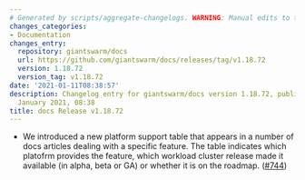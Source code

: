 ```yaml
---
# Generated by scripts/aggregate-changelogs. WARNING: Manual edits to this files will be overwritten.
changes_categories:
- Documentation
changes_entry:
  repository: giantswarm/docs
  url: https://github.com/giantswarm/docs/releases/tag/v1.18.72
  version: 1.18.72
  version_tag: v1.18.72
date: '2021-01-11T08:38:57'
description: Changelog entry for giantswarm/docs version 1.18.72, published on 11
  January 2021, 08:38
title: docs Release v1.18.72
---
```


- We introduced a new platform support table that appears in a number of docs articles dealing with a specific feature. The table indicates which platofrm provides the feature, which workload cluster release made it available (in alpha, beta or GA) or whether it is on the roadmap. ([#744](https://github.com/giantswarm/docs/pull/744))
